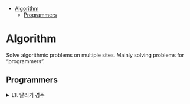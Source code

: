 - [Algorithm](#algorithm)
  - [Programmers](#programmers)

# Algorithm
Solve algorithmic problems on multiple sites. Mainly solving problems for “programmers”.

## Programmers
<details>
<summary>L1. 달리기 경주</summary>
  * Date : [2023-09-13]
  * Level : 1
  * [File](https://github.com/tooha289/Algorithm/blob/main/level1_running_race.py)
  * [Problem](https://school.programmers.co.kr/learn/courses/30/lessons/178871)
</details>